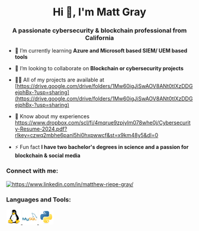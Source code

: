 <h1 align="center">Hi 👋, I'm Matt Gray</h1>
<h3 align="center">A passionate cybersecurity & blockchain professional from California</h3>

- 🌱 I’m currently learning **Azure and Microsoft based SIEM/ UEM based tools**

- 👯 I’m looking to collaborate on **Blockchain or cybersecurity projects**

- 👨‍💻 All of my projects are available at [https://drive.google.com/drive/folders/1Mw60igJiSwAOV8ANt0tlXzDDGejphBx-?usp=sharing](https://drive.google.com/drive/folders/1Mw60igJiSwAOV8ANt0tlXzDDGejphBx-?usp=sharing)

- 📄 Know about my experiences https://www.dropbox.com/scl/fi/4mqrue9zpjylm078whe0j/Cybersecurity-Resume-2024.pdf?rlkey=czwq2mbhe6panl5hi0hxpwwcf&st=x9km48y5&dl=0

- ⚡ Fun fact **I have two bachelor's degrees in science and a passion for blockchain & social media**

<h3 align="left">Connect with me:</h3>
<p align="left">
<a href="https://linkedin.com/in/https://www.linkedin.com/in/matthew-riepe-gray/" target="blank"><img align="center" src="https://raw.githubusercontent.com/rahuldkjain/github-profile-readme-generator/master/src/images/icons/Social/linked-in-alt.svg" alt="https://www.linkedin.com/in/matthew-riepe-gray/" height="30" width="40" /></a>
</p>

<h3 align="left">Languages and Tools:</h3>
<p align="left"> <a href="https://www.linux.org/" target="_blank" rel="noreferrer"> <img src="https://raw.githubusercontent.com/devicons/devicon/master/icons/linux/linux-original.svg" alt="linux" width="40" height="40"/> </a> <a href="https://www.mysql.com/" target="_blank" rel="noreferrer"> <img src="https://raw.githubusercontent.com/devicons/devicon/master/icons/mysql/mysql-original-wordmark.svg" alt="mysql" width="40" height="40"/> </a> <a href="https://www.python.org" target="_blank" rel="noreferrer"> <img src="https://raw.githubusercontent.com/devicons/devicon/master/icons/python/python-original.svg" alt="python" width="40" height="40"/> </a> </p>
